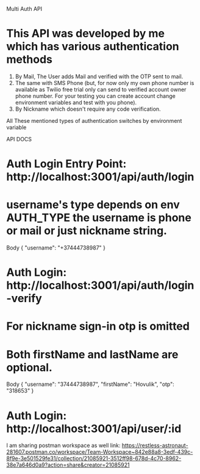 Multi Auth API

# This API was developed by me which has various authentication methods

1. By Mail, The User adds Mail and verified with the OTP sent to mail.
2. The same with SMS Phone (but, for now only my own phone number is available as Twilio free trial only can send to verified account owner phone number. For your testing you can create account change environment variables and test with you phone).
3. By Nickname which doesn't require any code verification.

All These mentioned types of authentication switches by environment variable

API DOCS

# Auth Login Entry Point: http://localhost:3001/api/auth/login
# username's type depends on env AUTH_TYPE the username is phone or mail or just nickname string.
Body {
    "username": "+37444738987"
}

# Auth Login: http://localhost:3001/api/auth/login-verify
# For nickname sign-in otp is omitted
# Both firstName and lastName are optional.
Body {
    "username": "37444738987",
    "firstName": "Hovulik",
    "otp": "318653"
}

# Auth Login: http://localhost:3001/api/user/:id

I am sharing postman workspace as well
link: https://restless-astronaut-281607.postman.co/workspace/Team-Workspace~842e88a8-3edf-439c-8f9e-3e501529fe31/collection/21085921-3512ff98-678d-4c70-8962-38e7a646d0a9?action=share&creator=21085921